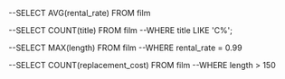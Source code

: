 --SELECT AVG(rental_rate) FROM film

--SELECT COUNT(title) FROM film
--WHERE title LIKE 'C%';

--SELECT MAX(length) FROM film
--WHERE rental_rate = 0.99

--SELECT COUNT(replacement_cost) FROM film
--WHERE length > 150
